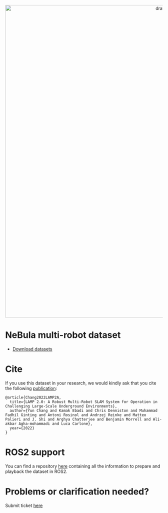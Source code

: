 <p align="center">
<img src="images/Cover.png" alt="drawing" width="1000"/>
</p>

# NeBula multi-robot dataset

- [Download datasets](dataset.md)

# Cite

If you use this dataset in your research, we would kindly ask that you cite the following [publication](https://arxiv.org/abs/2205.13135):

```
@article{Chang2022LAMP2A,
  title={LAMP 2.0: A Robust Multi-Robot SLAM System for Operation in Challenging Large-Scale Underground Environments},
  author={Yun Chang and Kamak Ebadi and Chris Denniston and Muhammad Fadhil Ginting and Antoni Rosinol and Andrzej Reinke and Matteo Palieri and J. Shi and Arghya Chatterjee and Benjamin Morrell and Ali-akbar Agha-mohammadi and Luca Carlone},
  year={2022}
}
```

# ROS2 support

You can find a repository [here](https://github.com/aserbremen/nebula-multirobot-dataset-ros2) containing all the information to prepare and playback the dataset in ROS2.

# Problems or clarification needed?
Submit ticket [here](https://github.com/NeBula-Autonomy/nebula-multirobot-dataset/issues)
